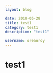 ```yaml
---
layout: blog

date: 2018-05-28
title: test1
category: test1
description: "test1"

username: oreanroy
---
```


# test1
